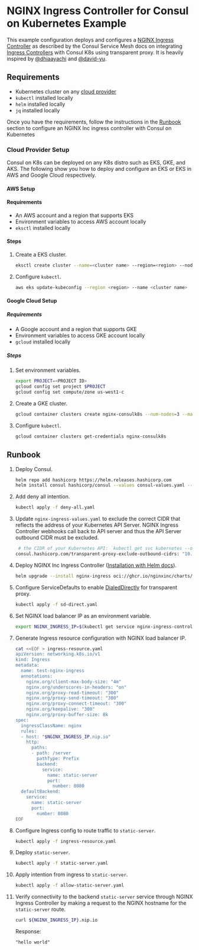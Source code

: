 
# NGINX Ingress Controller for Consul on Kubernetes Example

This example configuration deploys and configures a [NGINX Ingress Controller](https://docs.nginx.com/nginx-ingress-controller/installation/installation-with-helm/) as described by the Consul Service Mesh docs on integrating [Ingress Controllers](https://developer.hashicorp.com/consul/docs/k8s/connect/ingress-controllers) with Consul K8s using transparent proxy. It is heavily inspired by [@dhiaayachi](https://github.com/dhiaayachi/eks-consul-ingressnginx) and [@david-yu](https://github.com/david-yu/consul-k8s-nginx-inc-ingress-controller).

## Requirements

- Kubernetes cluster on any [cloud provider](cloud-provider-setup)
- `kubectl` installed locally
- `helm` installed locally
- `jq` installed locally

Once you have the requirements, follow the instructions in the [Runbook](#runbook) section to configure an NGINX Inc ingress controller with Consul on Kubernetes

### Cloud Provider Setup

Consul on K8s can be deployed on any K8s distro such as EKS, GKE, and AKS. The following show you how to deploy and configure an EKS or EKS in AWS and Google Cloud respectively.

#### AWS Setup 

#### Requirements 

- An AWS account and a region that supports EKS
- Environment variables to access AWS account locally
- `eksctl` installed locally

#### Steps

1. Create a EKS cluster.

    ```bash
    eksctl create cluster --name=<cluster name> --region=<region> --nodes=3 
    ```
  
2. Configure `kubectl`.

    ```bash
    aws eks update-kubeconfig --region <region> --name <cluster name>
    ```

#### Google Cloud Setup

##### Requirements

- A Google account and a region that supports GKE
- Environment variables to access GKE account locally
- `gcloud` installed locally

##### Steps

1. Set environment variables.

    ```bash
    export PROJECT=<PROJECT ID>
    gcloud config set project $PROJECT
    gcloud config set compute/zone us-west1-c
    ```
  
2. Create a GKE cluster.

    ```bash
    gcloud container clusters create nginx-consulk8s --num-nodes=3 --machine-type "e2-highcpu-4" --enable-autoscaling --min-nodes 1 --max-nodes 4
    ```

3. Configure `kubectl`.

    ```bash
    gcloud container clusters get-credentials nginx-consulk8s
    ```

## Runbook

1. Deploy Consul.

    ```bash
    helm repo add hashicorp https://helm.releases.hashicorp.com
    helm install consul hashicorp/consul --values consul-values.yaml --version "1.0.7" --create-namespace --namespace consul
    ```

2. Add deny all intention.

    ```bash
    kubectl apply -f deny-all.yaml
    ```

3. Update `nginx-ingress-values.yaml` to exclude the correct CIDR that reflects the address of your Kubernetes API Server. NGINX Ingress Controller webhooks call back to API server and thus the API Server outbound CIDR must be excluded. 

    ```bash
     # the CIDR of your Kubernetes API: `kubectl get svc kubernetes --output jsonpath='{.spec.clusterIP}'
    consul.hashicorp.com/transparent-proxy-exclude-outbound-cidrs: "10.20.0.1/32"
    ```

4. Deploy NGINX Inc Ingress Controller ([Installation with Helm docs](https://docs.nginx.com/nginx-ingress-controller/installation/installation-with-helm/)).

    ```bash
    helm upgrade --install nginx-ingress oci://ghcr.io/nginxinc/charts/nginx-ingress --version 0.17.1 --namespace nginx-ingress --create-namespace --values nginx-ingress-values.yaml
    ```

5. Configure ServiceDefaults to enable [DialedDirectly](https://developer.hashicorp.com/consul/docs/connect/config-entries/service-defaults#dialeddirectly) for transparent proxy.

    ```bash
    kubectl apply -f sd-direct.yaml
    ```

6. Set NGINX load balancer IP as an environment variable.

    ```bash
    export NGINX_INGRESS_IP=$(kubectl get service nginx-ingress-controller -n nginx-ingress -o json | jq -r '.status.loadBalancer.ingress[].ip')
    ```

7. Generate Ingress resource configuration with NGINX load balancer IP.

    ```bash
    cat <<EOF > ingress-resource.yaml
    apiVersion: networking.k8s.io/v1
    kind: Ingress
    metadata:
      name: test-nginx-ingress
      annotations:
        nginx.org/client-max-body-size: "4m"
        nginx.org/underscores-in-headers: "on"
        nginx.org/proxy-read-timeout: "300"
        nginx.org/proxy-send-timeout: "300"
        nginx.org/proxy-connect-timeout: "300"
        nginx.org/keepalive: "300"
        nginx.org/proxy-buffer-size: 8k
    spec:
      ingressClassName: nginx
      rules:
      - host: "$NGINX_INGRESS_IP.nip.io"
        http:
          paths:
          - path: /server
            pathType: Prefix
            backend:
              service:
                name: static-server
                port: 
                  number: 8080
      defaultBackend:
        service:
          name: static-server
          port:
            number: 8080
    EOF
    ```

8. Configure Ingress config to route traffic to `static-server`.

    ```bash
    kubectl apply -f ingress-resource.yaml
    ```

9. Deploy `static-server`. 

    ```bash
    kubectl apply -f static-server.yaml
    ```

10. Apply intention from ingress to `static-server`.

    ```bash
    kubectl apply -f allow-static-server.yaml
    ```

11. Verify connectivity to the backend `static-server` service through NGINX Ingress Controller by making a request to the NGINX hostname for the `static-server` route. 

    ```bash
    curl ${NGINX_INGRESS_IP}.nip.io
    ```

    Response:

    ```text
    "hello world"
    ```

